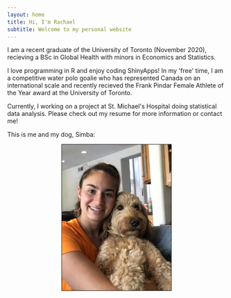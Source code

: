 ```yaml
---
layout: home
title: Hi, I'm Rachael
subtitle: Welcome to my personal website
---
```


<p>I am a recent graduate of the University of Toronto (November 2020), recieving a BSc in Global Health with minors in Economics and Statistics. </p>

<p>I love programming in R and enjoy coding ShinyApps! In my 'free' time, I am a competitive water polo goalie who has represented Canada on an international scale and recently recieved the Frank Pindar Female Athlete of the Year award at the University of Toronto. </p> 

<p>Currently, I working on a project at St. Michael's Hospital doing statistical data analysis. Please check out my resume for more information or contact me!  </p> 

<p> This is me and my dog, Simba: </p>

<p align="center">
  <img src="/assets/img/IMG_1841.JPG" style="width:50%; height=50%; border:1px solid">
</p>


